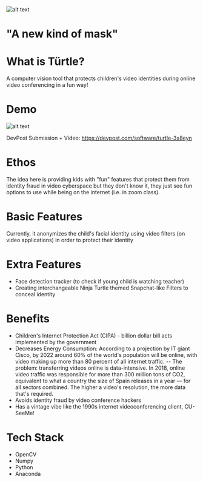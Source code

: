 ![alt text](https://cdn.discordapp.com/attachments/797540186170458172/798261626594787440/turtle.png)
# "A new kind of mask"

# What is Türtle?
A computer vision tool that protects children's video identities during online video conferencing in a fun way!

# Demo
![alt text](https://challengepost-s3-challengepost.netdna-ssl.com/photos/production/software_photos/001/329/878/datas/original.PNG)

DevPost Submission + Video: https://devpost.com/software/turtle-3x8eyn

# Ethos
The idea here is providing kids with "fun" features that protect them from identity fraud in video cyberspace but they don't know it, they just see fun options to use while being on the internet (i.e. in zoom class).

# Basic Features
Currently, it anonymizes the child's facial identity using video filters (on video applications) in order to protect their identity

# Extra Features
- Face detection tracker (to check if young child is watching teacher)
- Creating interchangeable Ninja Turtle themed Snapchat-like Filters to conceal identity

# Benefits
- Children's Internet Protection Act (CIPA) - billion dollar bill acts implemented by the government
- Decreases Energy Consumption: According to a projection by IT giant Cisco, by 2022 around 60% of the world's population will be online, with video making up more than 80 percent of all internet traffic. 
-- The problem: transferring videos online is data-intensive. In 2018, online video traffic was responsible for more than 300 million tons of CO2, equivalent to what a country the size of Spain releases in a year — for all sectors combined. The higher a video's resolution, the more data that's required.
- Avoids identity fraud by video conference hackers
- Has a vintage vibe like the 1990s internet videoconferencing client, CU-SeeMe!

# Tech Stack
- OpenCV
- Numpy
- Python
- Anaconda
